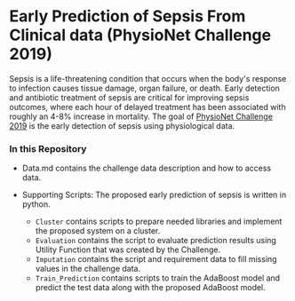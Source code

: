 # Early Prediction of Sepsis From Clinical data (PhysioNet Challenge 2019)

Sepsis is a life-threatening condition that occurs when the body's response to infection causes tissue damage, organ failure, or death. Early detection and antibiotic treatment of sepsis are critical for improving sepsis outcomes, where each hour of delayed treatment has been associated with roughly an 4-8% increase in mortality.
The goal of [PhysioNet Challenge 2019](https://physionet.org/content/challenge-2019/1.0.0/) is the early detection of sepsis using physiological data.

### In this Repository

- Data.md contains the challenge data description and how to access data.  

- Supporting Scripts: The proposed early prediction of sepsis is written in python.
  - `Cluster` contains scripts to prepare needed libraries and implement the proposed system on a cluster. 
  - `Evaluation` contains the script to evaluate prediction results using Utility Function that was created by the Challenge. 
  - `Imputation` contains the script and requirement data to fill missing values in the challenge data. 
  - `Train_Prediction` contains scripts to train the AdaBoost model and predict the test data along with the proposed AdaBoost model.
